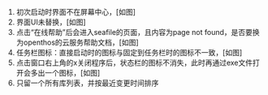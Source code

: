 1. 初次启动时界面不在屏幕中心，[如图]
2. 界面UI未替换，[如图]
3. 点击“在线帮助”后会进入seafile的页面，且内容为page not found，是否要换为openthos的云服务帮助文档，[如图]
4. 任务栏图标：直接启动时的图标与固定到任务栏时的图标不一致，[如图]
5. 点击窗口右上角的x关闭程序后，状态栏的图标不消失，此时再通过exe文件打开会多出一个图标，[如图]
6. 只留一个所有库列表，并按最近变更时间排序
